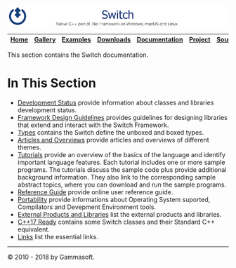 ![Switch Header](Pictures/SwitchNativeC++port.png)

| [Home](Home.md) | [Gallery](Gallery.md) | [Examples](Examples.md) | [Downloads](Downloads.md) | [Documentation](Documentation.md) | [Project](https://sourceforge.net/projects/switchpro) | [Source](https://github.com/gammasoft71/switch) | [License](License.md) | [Gammasoft](https://gammasoft71.wixsite.com/gammasoft) |
|-----------------|-----------------------|-------------------------|-------------------------|-----------------------------------|-------------------------------------------------------|-------------------------------------------------|-----------------------|---------------------------------------------------------|

This section contains the Switch documentation.
​
# In This Section

* [Development Status](SwitchStatus.md) provide information about classes and libraries development status.
* [Framework Design Guidelines](FrameworkDesignGuidelines.md) provides guidelines for designing libraries that extend and interact with the Switch Framework.
* [Types](Types.md) contains the Switch define the unboxed and boxed types.
* [Articles and Overviews](ArticlesAndOverviews.md) provide articles and overviews of different themes.
* [Tutorials](Tutorials.md) provide an overview of the basics of the language and identify important language features. Each tutorial includes one or more sample programs. The tutorials discuss the sample code plus provide additional background information. They also link to the corresponding sample abstract topics, where you can download and run the sample programs.
* [Reference Guide](https://gammasoft71.github.io/Switch-doc) provide online user reference guide.
* [Portability](Portability.md) provide informations about Operating System suported, Compilators and Devepment Environment tools.
* [External Products and Libraries](ExternalProductsAndLibraries.md) list the external products and libraries.
* [C++17 Ready](C++17Ready.md) contains some Switch classes and their Standard C++ equivalent.
* [Links](Links.md) list the essential links.

______________________________________________________________________________________________

© 2010 - 2018 by Gammasoft.
